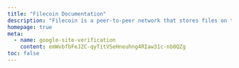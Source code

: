 ```yaml
---
title: "Filecoin Documentation"
description: "Filecoin is a peer-to-peer network that stores files on the internet, with built-in economic incentives to ensure files are stored reliably over time."
homepage: true
meta:
  - name: google-site-verification
    content: emWvbfbFeJZC-qyTitVSeHneuhng4RIaw31c-nb0QZg
toc: false
---
```


